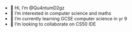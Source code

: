 - 👋 Hi, I’m @Qu4ntumD2gz
- 👀 I’m interested in computer science and maths
- 🌱 I’m currently learning GCSE computer science in yr 9
- 💞️ I’m looking to collaborate on CS50 IDE

<!---
Qu4ntumD2gz/Qu4ntumD2gz is a ✨ special ✨ repository because its `README.md` (this file) appears on your GitHub profile.
You can click the Preview link to take a look at your changes.
--->
